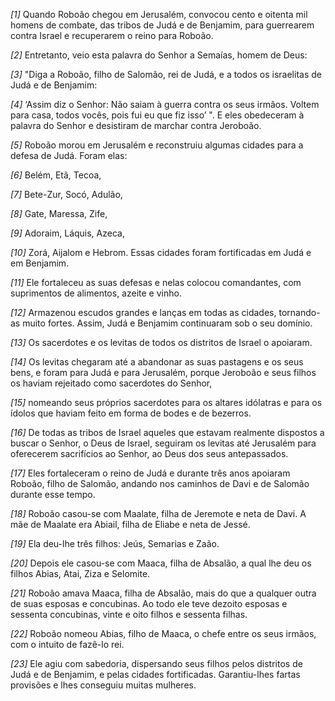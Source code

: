 *[1]* Quando Roboão chegou em Jerusalém, convocou cento e oitenta mil homens de combate, das tribos de Judá e de Benjamim, para guerrearem contra Israel e recuperarem o reino para Roboão.

*[2]* Entretanto, veio esta palavra do Senhor a Semaías, homem de Deus:

*[3]* "Diga a Roboão, filho de Salomão, rei de Judá, e a todos os israelitas de Judá e de Benjamim:

*[4]* ‘Assim diz o Senhor: Não saiam à guerra contra os seus irmãos. Voltem para casa, todos vocês, pois fui eu que fiz isso’ ". E eles obedeceram à palavra do Senhor e desistiram de marchar contra Jeroboão.

*[5]* Roboão morou em Jerusalém e reconstruiu algumas cidades para a defesa de Judá. Foram elas:

*[6]* Belém, Etã, Tecoa,

*[7]* Bete-Zur, Socó, Adulão,

*[8]* Gate, Maressa, Zife,

*[9]* Adoraim, Láquis, Azeca,

*[10]* Zorá, Aijalom e Hebrom. Essas cidades foram fortificadas em Judá e em Benjamim.

*[11]* Ele fortaleceu as suas defesas e nelas colocou comandantes, com suprimentos de alimentos, azeite e vinho.

*[12]* Armazenou escudos grandes e lanças em todas as cidades, tornando-as muito fortes. Assim, Judá e Benjamim continuaram sob o seu domínio.

*[13]* Os sacerdotes e os levitas de todos os distritos de Israel o apoiaram.

*[14]* Os levitas chegaram até a abandonar as suas pastagens e os seus bens, e foram para Judá e para Jerusalém, porque Jeroboão e seus filhos os haviam rejeitado como sacerdotes do Senhor,

*[15]* nomeando seus próprios sacerdotes para os altares idólatras e para os ídolos que haviam feito em forma de bodes e de bezerros.

*[16]* De todas as tribos de Israel aqueles que estavam realmente dispostos a buscar o Senhor, o Deus de Israel, seguiram os levitas até Jerusalém para oferecerem sacrifícios ao Senhor, ao Deus dos seus antepassados.

*[17]* Eles fortaleceram o reino de Judá e durante três anos apoiaram Roboão, filho de Salomão, andando nos caminhos de Davi e de Salomão durante esse tempo.

*[18]* Roboão casou-se com Maalate, filha de Jeremote e neta de Davi. A mãe de Maalate era Abiail, filha de Eliabe e neta de Jessé.

*[19]* Ela deu-lhe três filhos: Jeús, Semarias e Zaão.

*[20]* Depois ele casou-se com Maaca, filha de Absalão, a qual lhe deu os filhos Abias, Atai, Ziza e Selomite.

*[21]* Roboão amava Maaca, filha de Absalão, mais do que a qualquer outra de suas esposas e concubinas. Ao todo ele teve dezoito esposas e sessenta concubinas, vinte e oito filhos e sessenta filhas.

*[22]* Roboão nomeou Abias, filho de Maaca, o chefe entre os seus irmãos, com o intuito de fazê-lo rei.

*[23]* Ele agiu com sabedoria, dispersando seus filhos pelos distritos de Judá e de Benjamim, e pelas cidades fortificadas. Garantiu-lhes fartas provisões e lhes conseguiu muitas mulheres.

